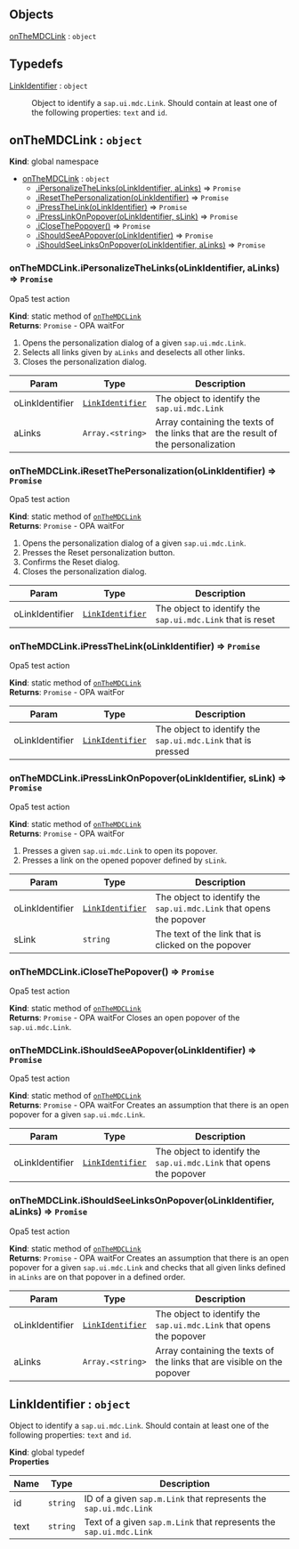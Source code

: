 ## Objects

<dl>
<dt><a href="#onTheMDCLink">onTheMDCLink</a> : <code>object</code></dt>
<dd></dd>
</dl>

## Typedefs

<dl>
<dt><a href="#LinkIdentifier">LinkIdentifier</a> : <code>object</code></dt>
<dd><p>Object to identify a <code>sap.ui.mdc.Link</code>. Should contain at least one of the following properties: <code>text</code> and <code>id</code>.</p>
</dd>
</dl>

<a name="onTheMDCLink"></a>

## onTheMDCLink : <code>object</code>
**Kind**: global namespace  

* [onTheMDCLink](#onTheMDCLink) : <code>object</code>
    * [.iPersonalizeTheLinks(oLinkIdentifier, aLinks)](#onTheMDCLink.iPersonalizeTheLinks) ⇒ <code>Promise</code>
    * [.iResetThePersonalization(oLinkIdentifier)](#onTheMDCLink.iResetThePersonalization) ⇒ <code>Promise</code>
    * [.iPressTheLink(oLinkIdentifier)](#onTheMDCLink.iPressTheLink) ⇒ <code>Promise</code>
    * [.iPressLinkOnPopover(oLinkIdentifier, sLink)](#onTheMDCLink.iPressLinkOnPopover) ⇒ <code>Promise</code>
    * [.iCloseThePopover()](#onTheMDCLink.iCloseThePopover) ⇒ <code>Promise</code>
    * [.iShouldSeeAPopover(oLinkIdentifier)](#onTheMDCLink.iShouldSeeAPopover) ⇒ <code>Promise</code>
    * [.iShouldSeeLinksOnPopover(oLinkIdentifier, aLinks)](#onTheMDCLink.iShouldSeeLinksOnPopover) ⇒ <code>Promise</code>

<a name="onTheMDCLink.iPersonalizeTheLinks"></a>

### onTheMDCLink.iPersonalizeTheLinks(oLinkIdentifier, aLinks) ⇒ <code>Promise</code>
Opa5 test action

**Kind**: static method of [<code>onTheMDCLink</code>](#onTheMDCLink)  
**Returns**: <code>Promise</code> - OPA waitFor
1. Opens the personalization dialog of a given <code>sap.ui.mdc.Link</code>.
2. Selects all links given by <code>aLinks</code> and deselects all other links.
3. Closes the personalization dialog.  

| Param | Type | Description |
| --- | --- | --- |
| oLinkIdentifier | [<code>LinkIdentifier</code>](#LinkIdentifier) | The object to identify the <code>sap.ui.mdc.Link</code> |
| aLinks | <code>Array.&lt;string&gt;</code> | Array containing the texts of the links that are the result of the personalization |

<a name="onTheMDCLink.iResetThePersonalization"></a>

### onTheMDCLink.iResetThePersonalization(oLinkIdentifier) ⇒ <code>Promise</code>
Opa5 test action

**Kind**: static method of [<code>onTheMDCLink</code>](#onTheMDCLink)  
**Returns**: <code>Promise</code> - OPA waitFor
1. Opens the personalization dialog of a given <code>sap.ui.mdc.Link</code>.
2. Presses the Reset personalization button.
3. Confirms the Reset dialog.
4. Closes the personalization dialog.  

| Param | Type | Description |
| --- | --- | --- |
| oLinkIdentifier | [<code>LinkIdentifier</code>](#LinkIdentifier) | The object to identify the <code>sap.ui.mdc.Link</code> that is reset |

<a name="onTheMDCLink.iPressTheLink"></a>

### onTheMDCLink.iPressTheLink(oLinkIdentifier) ⇒ <code>Promise</code>
Opa5 test action

**Kind**: static method of [<code>onTheMDCLink</code>](#onTheMDCLink)  
**Returns**: <code>Promise</code> - OPA waitFor  

| Param | Type | Description |
| --- | --- | --- |
| oLinkIdentifier | [<code>LinkIdentifier</code>](#LinkIdentifier) | The object to identify the <code>sap.ui.mdc.Link</code> that is pressed |

<a name="onTheMDCLink.iPressLinkOnPopover"></a>

### onTheMDCLink.iPressLinkOnPopover(oLinkIdentifier, sLink) ⇒ <code>Promise</code>
Opa5 test action

**Kind**: static method of [<code>onTheMDCLink</code>](#onTheMDCLink)  
**Returns**: <code>Promise</code> - OPA waitFor
1. Presses a given <code>sap.ui.mdc.Link</code> to open its popover.
2. Presses a link on the opened popover defined by <code>sLink</code>.  

| Param | Type | Description |
| --- | --- | --- |
| oLinkIdentifier | [<code>LinkIdentifier</code>](#LinkIdentifier) | The object to identify the <code>sap.ui.mdc.Link</code> that opens the popover |
| sLink | <code>string</code> | The text of the link that is clicked on the popover |

<a name="onTheMDCLink.iCloseThePopover"></a>

### onTheMDCLink.iCloseThePopover() ⇒ <code>Promise</code>
Opa5 test action

**Kind**: static method of [<code>onTheMDCLink</code>](#onTheMDCLink)  
**Returns**: <code>Promise</code> - OPA waitFor
Closes an open popover of the <code>sap.ui.mdc.Link</code>.  
<a name="onTheMDCLink.iShouldSeeAPopover"></a>

### onTheMDCLink.iShouldSeeAPopover(oLinkIdentifier) ⇒ <code>Promise</code>
Opa5 test action

**Kind**: static method of [<code>onTheMDCLink</code>](#onTheMDCLink)  
**Returns**: <code>Promise</code> - OPA waitFor
Creates an assumption that there is an open popover for a given <code>sap.ui.mdc.Link</code>.  

| Param | Type | Description |
| --- | --- | --- |
| oLinkIdentifier | [<code>LinkIdentifier</code>](#LinkIdentifier) | The object to identify the <code>sap.ui.mdc.Link</code> that opens the popover |

<a name="onTheMDCLink.iShouldSeeLinksOnPopover"></a>

### onTheMDCLink.iShouldSeeLinksOnPopover(oLinkIdentifier, aLinks) ⇒ <code>Promise</code>
Opa5 test action

**Kind**: static method of [<code>onTheMDCLink</code>](#onTheMDCLink)  
**Returns**: <code>Promise</code> - OPA waitFor
Creates an assumption that there is an open popover for a given <code>sap.ui.mdc.Link</code> and checks that all given links defined in <code>aLinks</code> are on that popover in a defined order.  

| Param | Type | Description |
| --- | --- | --- |
| oLinkIdentifier | [<code>LinkIdentifier</code>](#LinkIdentifier) | The object to identify the <code>sap.ui.mdc.Link</code> that opens the popover |
| aLinks | <code>Array.&lt;string&gt;</code> | Array containing the texts of the links that are visible on the popover |

<a name="LinkIdentifier"></a>

## LinkIdentifier : <code>object</code>
Object to identify a <code>sap.ui.mdc.Link</code>. Should contain at least one of the following properties: <code>text</code> and <code>id</code>.

**Kind**: global typedef  
**Properties**

| Name | Type | Description |
| --- | --- | --- |
| id | <code>string</code> | ID of a given <code>sap.m.Link</code> that represents the <code>sap.ui.mdc.Link</code> |
| text | <code>string</code> | Text of a given <code>sap.m.Link</code> that represents the <code>sap.ui.mdc.Link</code> |

